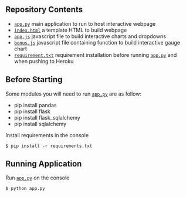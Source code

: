 ## Repository Contents

- [`app.py`](app.py) main application to run to host interactive webpage
- [`index.html`](templates/index.html) a template HTML to build webpage
- [`app.js`](static/js/app.js) javascript file to build interactive charts and dropdowns
- [`bonus.js`](static/js/bonus.js) javascript file containing function to build interactive gauge chart
- [`requirement.txt`](requirements.txt) requirement installation before running [`app.py`](app.py) and when pushing to Heroku


## Before Starting

Some modules you will need to run [`app.py`](app.py) are as follow:

- pip install pandas
- pip install flask
- pip install flask_sqlalchemy
- pip install sqlalchemy

Install requirements in the console
```
$ pip install -r requirements.txt
```


## Running Application

Run [`app.py`](app.py) on the console
```
$ python app.py
```

